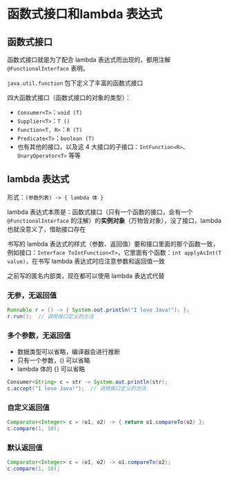 # 函数式接口和lambda 表达式

## 函数式接口

函数式接口就是为了配合 lambda 表达式而出现的，都用注解 `@FunctionalInterface` 表明。

`java.util.function` 包下定义了丰富的函数式接口

四大函数式接口（函数式接口的对象的类型）：
- `Consumer<T>`：`void (T)`
- `Supplier<T>`：`T ()`
- `Function<T, R>`：`R (T)`
- `Predicate<T>`：`boolean (T)`
- 也有其他的接口，以及这 4 大接口的子接口：`IntFunction<R>`、`UnaryOperator<T>` 等等

## lambda 表达式

形式：`(参数列表) -> { lambda 体 }`

lambda 表达式本质是：函数式接口（只有一个函数的接口，会有一个 `@FunctionalInterface` 的注解）的**实例对象**（万物皆对象），没了接口，lambda 也就没意义了，借助接口存在



书写的 lambda 表达式的样式（参数、返回值）要和接口里面的那个函数一致，例如接口：`Interface ToIntFunction<T>`，它里面有个函数：`int applyAsInt(T value)`，在书写 lambda 表达式时应注意参数和返回值一致

之前写的匿名内部类，现在都可以使用 lambda 表达式代替

### 无参，无返回值

```java
Runnable r = () -> { System.out.println("I love Java!"); };
r.run();  // 调用接口定义的方法
```

### 多个参数，无返回值

- 数据类型可以省略，编译器会进行推断
- 只有一个参数，() 可以省略
- lambda 体的 {} 可以省略

```java
Consumer<String> c = str -> System.out.println(str);
c.accept("I love Java!");  // 调用接口定义的方法
```

### 自定义返回值

```java
Comparator<Integer> c = (o1, o2) -> { return o1.compareTo(o2) }; 
c.compare(1, 10);
```

### 默认返回值

```java
Comparator<Integer> c = (o1, o2) -> o1.compareTo(o2); 
c.compare(1, 10);
```


